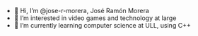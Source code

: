 - 👋 Hi, I’m @jose-r-morera, José Ramón Morera 
- 👀 I’m interested in video games and technology at large
- 🌱 I’m currently learning computer science at ULL, using C++ 
